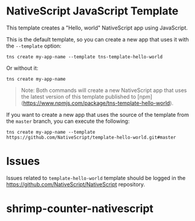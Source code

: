 # NativeScript JavaScript Template

This template creates a "Hello, world" NativeScript app using JavaScript.

This is the default template, so you can create a new app that uses it with the `--template` option:

```
tns create my-app-name --template tns-template-hello-world
```

Or without it:

```
tns create my-app-name
```

> Note: Both commands will create a new NativeScript app that uses the latest version of this template published to [npm] (https://www.npmjs.com/package/tns-template-hello-world).

If you want to create a new app that uses the source of the template from the `master` branch, you can execute the following:

```
tns create my-app-name --template https://github.com/NativeScript/template-hello-world.git#master
```
# Issues

Issues related to `template-hello-world` template should be logged in the https://github.com/NativeScript/NativeScript repository.
# shrimp-counter-nativescript
